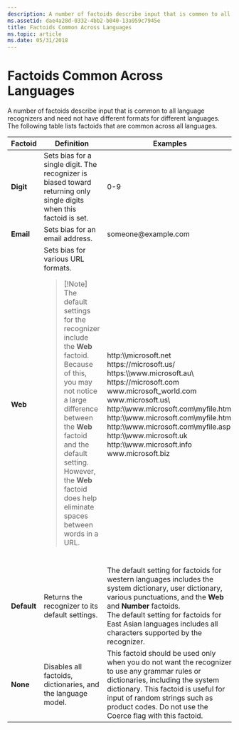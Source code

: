 ```yaml
---
description: A number of factoids describe input that is common to all language recognizers and need not have different formats for different languages. The following table lists factoids that are common across all languages.
ms.assetid: dae4a28d-0332-4bb2-b040-13a959c7945e
title: Factoids Common Across Languages
ms.topic: article
ms.date: 05/31/2018
---
```


# Factoids Common Across Languages

A number of factoids describe input that is common to all language recognizers and need not have different formats for different languages. The following table lists factoids that are common across all languages.



<table>
<colgroup>
<col style="width: 33%" />
<col style="width: 33%" />
<col style="width: 33%" />
</colgroup>
<thead>
<tr class="header">
<th>Factoid</th>
<th>Definition</th>
<th>Examples</th>
</tr>
</thead>
<tbody>
<tr class="odd">
<td><strong>Digit</strong></td>
<td>Sets bias for a single digit. The recognizer is biased toward returning only single digits when this factoid is set.<br/></td>
<td>0-9<br/></td>
</tr>
<tr class="even">
<td><strong>Email</strong></td>
<td>Sets bias for an email address.<br/></td>
<td>someone@example.com<br/></td>
</tr>
<tr class="odd">
<td><strong>Web</strong></td>
<td>Sets bias for various URL formats.<br/>
<blockquote>
[!Note]<br />
The default settings for the recognizer include the <strong>Web</strong> factoid. Because of this, you may not notice a large difference between the <strong>Web</strong> factoid and the default setting. However, the <strong>Web</strong> factoid does help eliminate spaces between words in a URL.
</blockquote>
<br/></td>
<td>http:\\microsoft.net<br/> https://microsoft.us/<br/> https:\\www.microsoft.au\<br/> https://microsoft.com<br/> www.microsoft_world.com<br/> www.microsoft.us\<br/> http:\\www.microsoft.com\myfile.htm<br/> http:\\www.microsoft.com\myfile.html<br/> http:\\www.microsoft.com\myfile.asp<br/> http:\\www.microsoft.uk<br/> http:\\www.microsoft.info<br/> www.microsoft.biz<br/></td>
</tr>
<tr class="even">
<td><strong>Default</strong></td>
<td>Returns the recognizer to its default settings.<br/></td>
<td>The default setting for factoids for western languages includes the system dictionary, user dictionary, various punctuations, and the <strong>Web</strong> and <strong>Number</strong> factoids.<br/> The default setting for factoids for East Asian languages includes all characters supported by the recognizer.<br/></td>
</tr>
<tr class="odd">
<td><strong>None</strong></td>
<td>Disables all factoids, dictionaries, and the language model.<br/></td>
<td>This factoid should be used only when you do not want the recognizer to use any grammar rules or dictionaries, including the system dictionary. This factoid is useful for input of random strings such as product codes. Do not use the Coerce flag with this factoid.<br/></td>
</tr>
</tbody>
</table>



 

 

 




